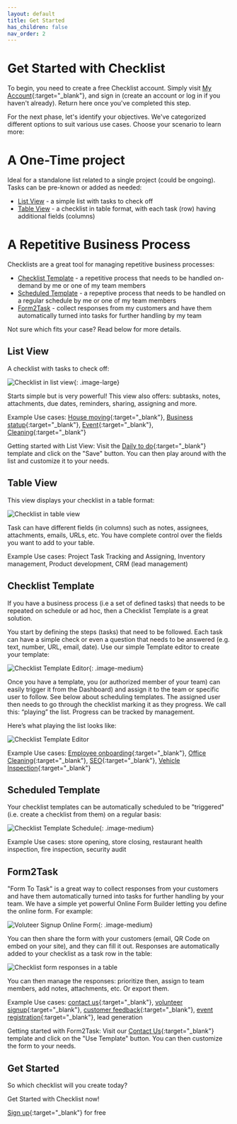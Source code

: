 ```yaml
---
layout: default
title: Get Started
has_children: false
nav_order: 2
---
```


# Get Started with Checklist

To begin, you need to create a free Checklist account. Simply visit [My Account](https://checklist.com/account){:target="\_blank"}, and sign in (create an account or log in if you haven't already). Return here once you've completed this step.

For the next phase, let's identify your objectives. We've categorized different options to suit various use cases. Choose your scenario to learn more:

# A One-Time project

Ideal for a standalone list related to a single project (could be ongoing). Tasks can be pre-known or added as needed:

- [List View](#list-view) - a simple list with tasks to check off
- [Table View](#table-view) - a checklist in table format, with each task (row) having additional fields (columns)

# A Repetitive Business Process

Checklists are a great tool for managing repetitive business processes:

- [Checklist Template](#checklist-template) - a repetitive process that needs to be handled on-demand by me or one of my team members
- [Scheduled Template](#scheduled-template) - a repeptive process that needs to be handled on a regular schedule by me or one of my team members
- [Form2Task](#form2task) - collect responses from my customers and have them automatically turned into tasks for further handling by my team

Not sure which fits your case? Read below for more details.

## List View

A checklist with tasks to check off:

![Checklist in list view](/assets/images/start/start-checklist-view.png){: .image-large}

Starts simple but is very powerful! This view also offers: subtasks, notes, attachments, due dates, reminders, sharing, assigning and more.

Example Use cases: [House moving](https://checklist.com/moving){:target="\_blank"}, [Business statup](https://checklist.com/business-startup-checklist){:target="\_blank"}, [Event](https://checklist.com/event){:target="\_blank"}, [Cleaning](https://checklist.com/cleaning){:target="\_blank"}

Getting started with List View: Visit the [Daily to do](https://checklist.com/daily-to-do-list){:target="\_blank"} template and click on the "Save" button. You can then play around with the list and customize it to your needs.

## Table View

This view displays your checklist in a table format:

![Checklist in table view](/assets/images/start/start-table-view.png)

Task can have different fields (in columns) such as notes, assignees, attachments, emails, URLs, etc. You have complete control over the fields you want to add to your table.

Example Use cases: Project Task Tracking and Assigning, Inventory management, Product development, CRM (lead management)

## Checklist Template

If you have a business process (i.e a set of defined tasks) that needs to be repeated on schedule or ad hoc, then a Checklist Template is a great solution.

You start by defining the steps (tasks) that need to be followed. Each task can have a simple check or even a question that needs to be answered (e.g. text, number, URL, email, date). Use our simple Template editor to create your template:

![Checklist Template Editor](/assets/images/templates/template-editor.png){: .image-medium}

Once you have a template, you (or authorized member of your team) can easily trigger it from the Dashboard) and assign it to the team or specific user to follow. See below about scheduling templates. The assigned user then needs to go through the checklist marking it as they progress. We call this: “playing” the list. Progress can be tracked by management.

Here’s what playing the list looks like:

![Checklist Template Editor](/assets/images/views/play-view2.gif)

Example Use cases: [Employee onboarding](https://checklist.com/employee-onboarding-checklist "Employee onboarding Checklist"){:target="\_blank"}, [Office Cleaning](https://checklist.com/office-cleaning-checklist "Office Cleaning Checklist"){:target="\_blank"}, [SEO](https://checklist.com/seo-checklist "SEO Checklist"){:target="\_blank"}, [Vehicle Inspection](https://checklist.com/vehicle-inspection-checklist "Vehicle Insepection Checklist"){:target="\_blank"}

## Scheduled Template

Your checklist templates can be automatically scheduled to be "triggered" (i.e. create a checklist from them) on a regular basis:

![Checklist Template Schedule](/assets/images/start/start-template-schedule.png){: .image-medium}

Example Use cases: store opening, store closing, restaurant health inspection, fire inspection, security audit

## Form2Task

"Form To Task" is a great way to collect responses from your customers and have them automatically turned into tasks for further handling by your team. We have a simple yet powerful Online Form Builder letting you define the online form. For example:

![Voluteer Signup Online Form](/assets/images/start/form-2-task-form.png){: .image-medium}

You can then share the form with your customers (email, QR Code on embed on your site), and they can fill it out. Responses are automatically added to your checklist as a task row in the table:

![Checklist form responses in a table](/assets/images/start/form-2-task-table.png)

You can then manage the responses: prioritize then, assign to team members, add notes, attachments, etc. Or export them.

Example Use cases: [contact us](https://checklist.com/forms/contact){:target="\_blank"}, [volunteer signup](https://checklist.com/forms/volunteer-signup){:target="\_blank"}, [customer feedback](https://checklist.com/forms/customer-feedback){:target="\_blank"}, [event registration](https://checklist.com/forms/event-registration){:target="\_blank"}, lead generation

Getting started with Form2Task: Visit our [Contact Us](https://checklist.com/forms/contact){:target="\_blank"} template and click on the "Use Template" button. You can then customize the form to your needs.


## Get Started

So which checklist will you create today?

Get Started with Checklist now!

[Sign up](https://checklist.com/account){:target="\_blank"} for free
